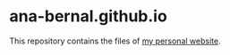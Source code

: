 # ana-bernal.github.io

This repository contains the files of [my personal website](https://ana-bernal.github.io/).
